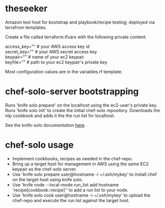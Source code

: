 # theseeker
Amazon test host for bootstrap and playbook/recipe testing; deployed via terrafrom templates.

Create a file called terraform.tfvars with the following private content:

  access_key="" # your AWS access key id <br />
  secret_key="" # your AWS secret access key <br />
  keypair="" # name of your ec2 keypair <br />
  keyfile="" # path to your ec2 keypair's  private key

Most configuration values are in the variables.rf template.

# chef-solo-server bootstrapping
Runs 'knife solo prepare' on the localhost using the ec2-user's private key.
Runs 'knife solo init' to create the initial chef-solo repository.
Downloads the ntp cookbook and adds it the the run list for localhost.

See the knife-solo documentation [here](http://matschaffer.github.io/knife-solo/).

# chef-solo usage
- Implement cookbooks, recipes as needed in the chef-repo.
- Bring up a target host for management in AWS using the same EC2 keypair as the chef-solo server.
- Use 'knife solo prepare user@hostname -i ~/.ssh/mykey' to install chef on the target host using knife solo.
- Use 'knife node --local-mode run_list add hostname 'recipe[cookbook::recipe]'' to add a run list to your node.
- Use 'knife solo cook user@hostname -i ~/.ssh/mykey' to upload the chef-repo and execute the run list against the target host.
